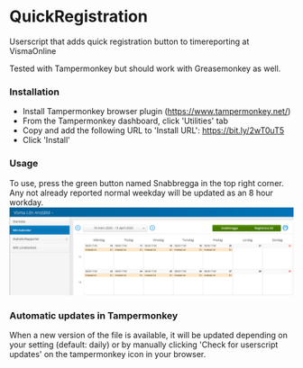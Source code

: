 # QuickRegistration
Userscript that adds quick registration button to timereporting at VismaOnline

Tested with Tampermonkey but should work with Greasemonkey as well.

### Installation
- Install Tampermonkey browser plugin (https://www.tampermonkey.net/)
- From the Tampermonkey dashboard, click 'Utilities' tab
- Copy and add the following URL to 'Install URL': https://bit.ly/2wT0uT5
- Click 'Install'

### Usage 
To use, press the green button named Snabbregga in the top right corner.
Any not already reported normal weekday will be updated as an 8 hour workday.
![Alt text](/example-screenshot.png?raw=true "Added button 'Snabbregga'")

### Automatic updates in Tampermonkey
When a new version of the file is available, it will be updated depending on your setting (default: daily) or by manually clicking 'Check for userscript updates' on the tampermonkey icon in your browser.
